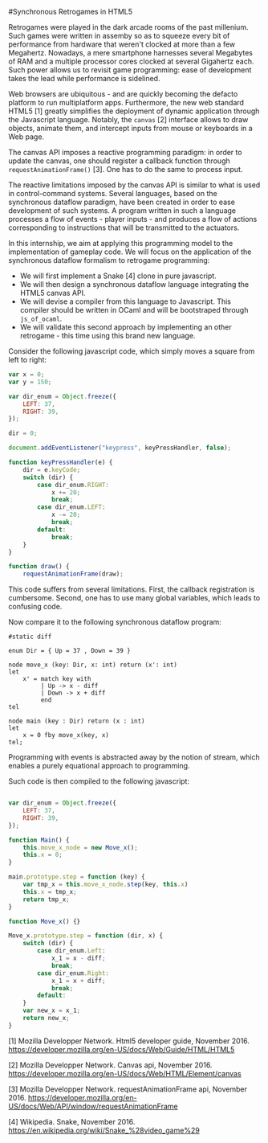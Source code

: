 #Synchronous Retrogames in HTML5

Retrogames were played in the dark arcade rooms of the past millenium. Such games were written
in assemby so as to squeeze every bit of performance from hardware that weren't clocked at more than a few Megahertz.
Nowadays, a mere smartphone harnesses several Megabytes of RAM and a multiple
processor cores clocked at several Gigahertz each.
Such power allows us to revisit game programming: ease of development takes the
lead while performance is sidelined.

Web browsers are ubiquitous - and are quickly becoming the defacto platform to
run multiplatform apps.
Furthermore, the new web standard HTML5 [1] greatly simplifies the deployment of
dynamic application through the Javascript language. Notably, the `canvas` [2]
interface allows to draw objects, animate them, and intercept inputs from mouse
or keyboards in a Web page.

The canvas API imposes a reactive programming paradigm: in order to update the
canvas, one should register a callback function through `requestAnimationFrame()` [3].
 One has to do the same to process input.

The reactive limitations imposed by the canvas API is similar to what is used in
control-command systems. Several languages, based on the synchronous dataflow paradigm, have been
created in order to ease development of such systems.
A program written in such a language processes a  flow of events -
player inputs - and produces a flow of actions corresponding to instructions that will
be transmitted to the actuators.

In this internship, we aim at applying this programming model to the
implementation of gameplay code. We will focus on the application of
the synchronous dataflow formalism to retrogame programming:

* We will first implement a Snake [4] clone in pure javascript.
* We will then design a synchronous dataflow language integrating the HTML5 canvas API.
* We will devise a compiler from this language to Javascript. This
  compiler should be written in OCaml and will be bootstraped through `js_of_ocaml`.
* We will validate this second approach by implementing an other retrogame - this
  time using this brand new language.

Consider the following javascript code, which simply moves a square from 
left to right:

````javascript
var x = 0;
var y = 150;

var dir_enum = Object.freeze({
    LEFT: 37,
    RIGHT: 39,
});

dir = 0;

document.addEventListener("keypress", keyPressHandler, false);

function keyPressHandler(e) {
    dir = e.keyCode;
    switch (dir) {
        case dir_enum.RIGHT:
            x += 20;
            break;
        case dir_enum.LEFT:
            x -= 20;
            break;
        default:
            break;
    }
}

function draw() {
    requestAnimationFrame(draw);
````

This code suffers from several limitations.
First, the callback registration is cumbersome. Second, one has to use many global
variables, which leads to confusing code.

Now compare it to the following synchronous dataflow program:

````
#static diff

enum Dir = { Up = 37 , Down = 39 }

node move_x (key: Dir, x: int) return (x': int)
let
    x' = match key with
         | Up -> x - diff
         | Down -> x + diff
         end
tel

node main (key : Dir) return (x : int)
let
    x = 0 fby move_x(key, x)
tel;

````

Programming with events is abstracted away by the notion of stream,
which enables a purely equational approach to programming.

Such code is then compiled to the following javascript:

````javascript

var dir_enum = Object.freeze({
    LEFT: 37,
    RIGHT: 39,
});

function Main() {
    this.move_x_node = new Move_x();
    this.x = 0;
}

main.prototype.step = function (key) {
    var tmp_x = this.move_x_node.step(key, this.x)
    this.x = tmp_x;
    return tmp_x;
}

function Move_x() {}

Move_x.prototype.step = function (dir, x) {
    switch (dir) {
        case dir_enum.Left:
            x_1 = x - diff;
            break;
        case dir_enum.Right:
            x_1 = x + diff;
            break;
        default:
    }
    var new_x = x_1;
    return new_x;
}
````
[1] Mozilla Developper Network. Html5 developer guide, November 2016.
https://developer.mozilla.org/en-US/docs/Web/Guide/HTML/HTML5

[2] Mozilla Developper Network. Canvas api, November 2016.
https://developer.mozilla.org/en-US/docs/Web/HTML/Element/canvas

[3] Mozilla Developper Network. requestAnimationFrame api, November 2016.
https://developer.mozilla.org/en-US/docs/Web/API/window/requestAnimationFrame

[4] Wikipedia.   Snake, November 2016.
https://en.wikipedia.org/wiki/Snake_%28video_game%29
